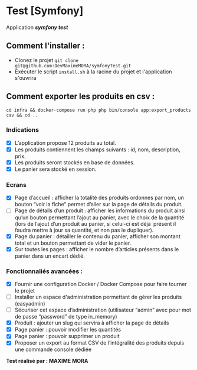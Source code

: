 # Test [Symfony]
Application ***_symfony test_***

## Comment l'installer :
- Clonez le projet `git clone git@github.com:DevMaximeMORA/symfonyTest.git`
- Exécuter le script `install.sh` à la racine du projet et l'application s'ouvrira

## Comment exporter les produits en csv :
`cd infra && docker-compose run php php bin/console app:export_products csv && cd ..`

### Indications
- [x] L’application propose 12 produits au total.
- [x] Les produits contiennent les champs suivants : id, nom, description, prix.
- [x] Les produits seront stockés en base de données.
- [x] Le panier sera stocké en session.

### Ecrans

 - [x] Page d’accueil : afficher la totalité des produits ordonnes par nom, un bouton “voir la fiche” permet d’aller sur la page de détails du produit.
 - [ ] Page de détails d’un produit : afficher les informations du produit ainsi qu’un bouton permettant l’ajout au panier, avec le choix de la quantité (lors de l’ajout d’un produit au panier, si celui-ci est déjà présent il faudra mettre à jour sa quantité, et non pas le dupliquer).
 - [x] Page du panier : détailler le contenu du panier, afficher son montant total et un bouton permettant de vider le panier.
 - [x] Sur toutes les pages : afficher le nombre d’articles présents dans le panier dans un encart dédié.

### Fonctionnaliés avancées : 
   - [x] Fournir une configuration Docker / Docker Compose pour faire tourner le projet
   - [ ] Installer un espace d'administration permettant de gérer les produits (easyadmin)
   - [ ] Sécuriser cet espace d’administration (utilisateur “admin” avec pour mot de passe “password” de type in_memory)
   - [x] Produit : ajouter un slug qui servira à afficher la page de détails
   - [x] Page panier : pouvoir modifier les quantités
   - [x] Page panier : pouvoir supprimer un produit
   - [x] Proposer un export au format CSV de l’intégralité des produits depuis une commande console dédiée

**Test réalisé par : MAXIME MORA**
